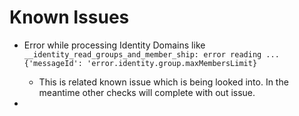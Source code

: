 # Known Issues

- Error while processing Identity Domains like `__identity_read_groups_and_member_ship: error reading ... {'messageId': 'error.identity.group.maxMembersLimit}`
    - This is related known issue which is being looked into. In the meantime other checks will complete with out issue.

- 
